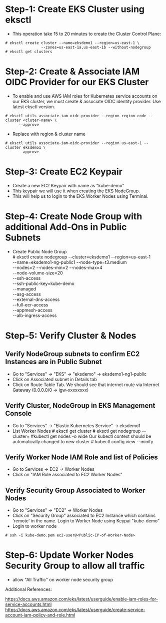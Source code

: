 # Step-1: Create EKS Cluster using eksctl

   - This operation take 15 to 20 minutes to create the Cluster Control Plane:
   
	# eksctl create cluster --name=eksdemo1 --region=us-east-1 \
                    --zones=us-east-1a,us-east-1b --without-nodegroup 
	# eksctl get clusters

# Step-2: Create & Associate IAM OIDC Provider for our EKS Cluster

   - To enable and use AWS IAM roles for Kubernetes service accounts on our EKS cluster, we must create & associate 
     OIDC identity provider. Use latest eksctl version.
     
	# eksctl utils associate-iam-oidc-provider --region region-code --cluster <cluter-name> \
          --approve
   - Replace with region & cluster name
   
	# eksctl utils associate-iam-oidc-provider --region us-east-1 --cluster eksdemo1 \
          --approve

# Step-3: Create EC2 Keypair
   - Create a new EC2 Keypair with name as "kube-demo"
   - This keypair we will use it when creating the EKS NodeGroup.
   - This will help us to login to the EKS Worker Nodes using Terminal.

# Step-4: Create Node Group with additional Add-Ons in Public Subnets
   - Create Public Node Group   
	# eksctl create nodegroup --cluster=eksdemo1 --region=us-east-1 \
                       --name=eksdemo1-ng-public1 --node-type=t3.medium \
                       --nodes=2 --nodes-min=2 --nodes-max=4 \
                       --node-volume-size=20 \
                       --ssh-access \
                       --ssh-public-key=kube-demo \
                       --managed \
                       --asg-access \
                       --external-dns-access \
                       --full-ecr-access \
                       --appmesh-access \
                       --alb-ingress-access 

# Step-5: Verify Cluster & Nodes

 ## Verify NodeGroup subnets to confirm EC2 Instances are in Public Subnet
   - Go to "Services" -> "EKS" -> "eksdemo" -> eksdemo1-ng1-public
   - Click on Associated subnet in Details tab
   - Click on Route Table Tab.
     We should see that internet route via Internet Gateway (0.0.0.0/0 -> igw-xxxxxxxx)
     
 ## Verify Cluster, NodeGroup in EKS Management Console
   - Go to "Services" -> "Elastic Kubernetes Service" -> eksdemo1
   - List Worker Nodes
	# eksctl get cluster
	# eksctl get nodegroup --cluster=<clusterName>
	#kubectl get nodes -o wide
 Our kubectl context should be automatically changed to new cluster 
	# kubectl config view --minify
 
 ## Verify Worker Node IAM Role and list of Policies
   - Go to Services -> EC2 -> Worker Nodes
   - Click on "IAM Role associated to EC2 Worker Nodes"
 
 ## Verify Security Group Associated to Worker Nodes
   - Go to "Services" -> "EC2" -> Worker Nodes
   - Click on "Security Group" associated to EC2 Instance which contains 'remote' in the name.
Login to Worker Node using Keypai "kube-demo"
   - Login to worker node
  
	# ssh -i kube-demo.pem ec2-user@<Public-IP-of-Worker-Node>

# Step-6: Update Worker Nodes Security Group to allow all traffic
   - allow "All Traffic" on worker node security group

Additional References:

https://docs.aws.amazon.com/eks/latest/userguide/enable-iam-roles-for-service-accounts.html
https://docs.aws.amazon.com/eks/latest/userguide/create-service-account-iam-policy-and-role.html

